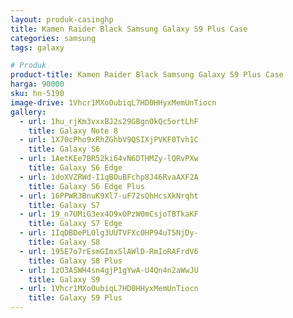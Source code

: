 ```yaml
---
layout: produk-casinghp
title: Kamen Raider Black Samsung Galaxy S9 Plus Case
categories: samsung
tags: galaxy

# Produk
product-title: Kamen Raider Black Samsung Galaxy S9 Plus Case
harga: 90000
sku: hn-5190
image-drive: 1Vhcr1MXoOubiqL7HD0HHyxMemUnTiocn
gallery:
  - url: 1hu_rjKm3vxxBJ2s29GBgnOkQc5ortLhF
    title: Galaxy Note 8
  - url: 1X70cPho9xRhZGhbV9QSIXjPVKF0Tvh1C
    title: Galaxy S6
  - url: 1AetKEe7BR52ki64vN6DTHMZy-lQRvPXw
    title: Galaxy S6 Edge
  - url: 1doXVZRWd-I1qBOuBFchp8J46RvaAXF2A
    title: Galaxy S6 Edge Plus
  - url: 16PPWR3BnuK9Xl7-uF72sQhHcsXkNrqht
    title: Galaxy S7
  - url: 19_n7UMiG3ex4O9xOPzW0mCsjoTBTkaKF
    title: Galaxy S7 Edge
  - url: 1IqDBDePL0lg3UUTVFXc0HP94uT5NjDy-
    title: Galaxy S8
  - url: 195E7o7rEsmGImxSlAWlD-RmIoRAFrdV6
    title: Galaxy S8 Plus
  - url: 1zO3ASWH4sn4gjP1gYwA-U4Qn4n2aWwJU
    title: Galaxy S9
  - url: 1Vhcr1MXoOubiqL7HD0HHyxMemUnTiocn
    title: Galaxy S9 Plus
---
```

